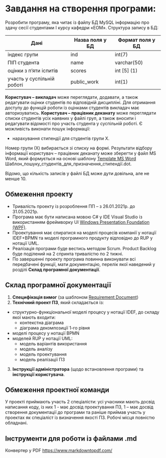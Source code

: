 # Завдання на створення програми:

Розробити програму, яка читає із файлу БД MySQL інформацію про здачу сесії студентами I курсу кафедри «ЕОМ». Структура запису в БД:
 
| Дані | Назва поля у БД | Формат поля у БД |
| ------ | ------ | ------ |
| індекс групи | ind	| int(7) |
| ПІП студента | name	| varchar(50) |
| оцінки з п’яти іспитів | scores | int [5] (1) |
| участь у суспільній роботі | public_work | int(1) |


**Користувач – викладач** може переглядати, додавати, а також редагувати оцінки студентів по відповідній дисципліні. Для отримання доступу до функцій роботи із оцінками студентів викладач має авторизуватись.
**Користувач – працівник деканату** може переглядати списки студентів усіх наявних у файлі груп, а також вносити і редагувати відомості про участь студента у суспільній роботі. Є можливість виконати пошук інформації:
- нарахування стипендії для студентів групи Х. 

Номер групи (Х) вибирається зі списку на формі. Результати відбору інформації користувач – працівник деканату може зберегти у файл MS Word, який формується на основі шаблону [Template MS Word] Шаблон_пошуку_студентів_для_призначення_стипендії.dot.

Відомо, що кількість записів у файлі БД може дути довільна, але не менше 10.

## Обмеження проекту
- Тривалість проекту із розроблення ПП – з 26.01.2021р. до 31.05.2021р.
- Програма має бути написана мовою C# у IDE Visual Studio із використанням фреймворку UI [Windows Presentation Foundation (WPF)]. 
- Проектування має спиратися на моделі процесів компанії у нотації IDEF+BPMN та моделі програмного продукту відповідно до RUP у нотації UML.
- Реалізація програми буде вестись методом Scrum. Product Backlog буде поділений на 2 спринта тривалістю по 2 тижні.
- По завершенні проекту програма повинна виконувати всі передбачені функції, мати документацію, перелік якої наведений у розділі **Склад програмної документації**.

## Склад програмної документації
1. **Специфікація вимог** (за шаблоном [Requirement Document])
2. **Технічний проект ПЗ**, який складається із:
- структурно-функціональної моделі процесу у нотації IDEF, до складу якої мають входити:
    + контекстна діаграма
    + діаграма декомпозиції 1-го рівня
- моделі процесу у нотації BPMN	
- моделей RUP у нотації UML:
    + модель варіантів використання
    + модель аналізу
    + модель проектування
    + модель реалізації ПЗ
 3. **Інструкції адміністратора** (щодо встановлення програми) та **інструкції користувача**.

## Обмеження проектної команди

У проекті приймають участь 2 спеціалісти: усі учасники мають досвід написання коду, із них 1 - має досвід проектування ПЗ, 1 – має досвід створення документації до програми та раніше приймав участь у проектах як спеціаліст із визначення якості ПЗ.
Робочі місця повністю обладнані.

## Інструменти для роботи із файлами .md
Конвертер у PDF https://www.markdowntopdf.com/

[//]: # (Нижче наведені посилання, які використовуються в тексті)


   [Template MS Word]: <https://github.com/Artem-01/Task-for-creating-a-software-product/blob/main/Шаблон_пошуку_студентів_для_призначення_стипендії.dot>
   [Windows Presentation Foundation (WPF)]: <https://docs.microsoft.com/en-us/dotnet/framework/wpf/getting-started/>
   [Requirement Document]: <https://business.esa.int/sites/default/files/RD%20Template.docx>
